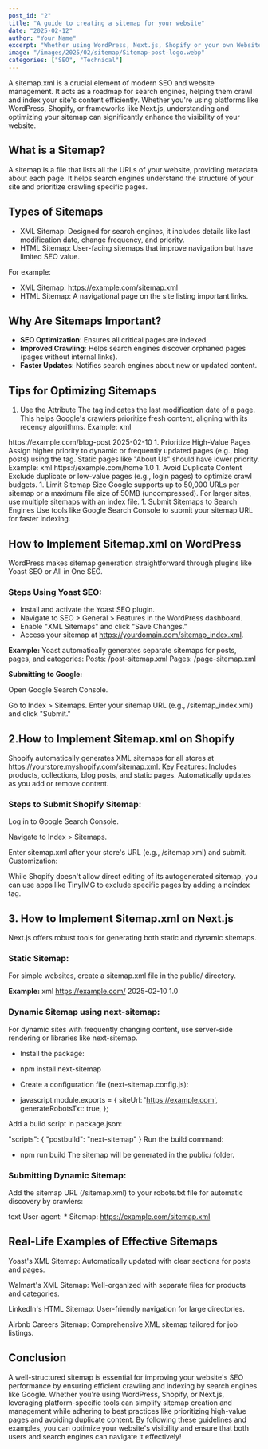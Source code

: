 ```yaml
---
post_id: "2"
title: "A guide to creating a sitemap for your website"
date: "2025-02-12"
author: "Your Name"
excerpt: "Whether using WordPress, Next.js, Shopify or your own Website, this guide will help you create a sitemap for your website."
image: "/images/2025/02/sitemap/Sitemap-post-logo.webp"
categories: ["SEO", "Technical"]
---
```


A sitemap.xml is a crucial element of modern SEO and website management. It acts as a roadmap for search engines, helping them crawl and index your site's content efficiently. Whether you're using platforms like WordPress, Shopify, or frameworks like Next.js, understanding and optimizing your sitemap can significantly enhance the visibility of your website.

## What is a Sitemap?

A sitemap is a file that lists all the URLs of your website, providing metadata about each page. It helps search engines understand the structure of your site and prioritize crawling specific pages.

## Types of Sitemaps

- XML Sitemap: Designed for search engines, it includes details like last modification date, change frequency, and priority.
- HTML Sitemap: User-facing sitemaps that improve navigation but have limited SEO value.

For example:
- XML Sitemap: https://example.com/sitemap.xml
- HTML Sitemap: A navigational page on the site listing important links.

## Why Are Sitemaps Important?

- **SEO Optimization**: Ensures all critical pages are indexed.
- **Improved Crawling**: Helps search engines discover orphaned pages (pages without internal links).
- **Faster Updates**: Notifies search engines about new or updated content.

## Tips for Optimizing Sitemaps
1. Use the <lastmod> Attribute
The <lastmod> tag indicates the last modification date of a page. This helps Google's crawlers prioritize fresh content, aligning with its recency algorithms.
Example:
xml
<url>
  <loc>https://example.com/blog-post</loc>
  <lastmod>2025-02-10</lastmod>
</url>
1. Prioritize High-Value Pages
Assign higher priority to dynamic or frequently updated pages (e.g., blog posts) using the <priority> tag. Static pages like "About Us" should have lower priority.
Example:
xml
<url>
  <loc>https://example.com/home</loc>
  <priority>1.0</priority>
</url>
1. Avoid Duplicate Content
Exclude duplicate or low-value pages (e.g., login pages) to optimize crawl budgets.
1. Limit Sitemap Size
Google supports up to 50,000 URLs per sitemap or a maximum file size of 50MB (uncompressed). For larger sites, use multiple sitemaps with an index file.
1. Submit Sitemaps to Search Engines
Use tools like Google Search Console to submit your sitemap URL for faster indexing.


## How to Implement Sitemap.xml on WordPress
WordPress makes sitemap generation straightforward through plugins like Yoast SEO or All in One SEO.

### Steps Using Yoast SEO:
- Install and activate the Yoast SEO plugin.
- Navigate to SEO > General > Features in the WordPress dashboard.
- Enable "XML Sitemaps" and click "Save Changes."
- Access your sitemap at https://yourdomain.com/sitemap_index.xml.

**Example:**
Yoast automatically generates separate sitemaps for posts, pages, and categories:
Posts: /post-sitemap.xml
Pages: /page-sitemap.xml

**Submitting to Google:**

Open Google Search Console.

Go to Index > Sitemaps.
Enter your sitemap URL (e.g., /sitemap_index.xml) and click "Submit."

## 2.How to Implement Sitemap.xml on Shopify

Shopify automatically generates XML sitemaps for all stores at https://yourstore.myshopify.com/sitemap.xml.
Key Features:
Includes products, collections, blog posts, and static pages.
Automatically updates as you add or remove content.

### Steps to Submit Shopify Sitemap:

Log in to Google Search Console.

Navigate to Index > Sitemaps.

Enter sitemap.xml after your store's URL (e.g., /sitemap.xml) and submit.
Customization:

While Shopify doesn't allow direct editing of its autogenerated sitemap, you can use apps like TinyIMG to exclude specific pages by adding a noindex tag.

## 3. How to Implement Sitemap.xml on Next.js

Next.js offers robust tools for generating both static and dynamic sitemaps.

### Static Sitemap:
For simple websites, create a sitemap.xml file in the public/ directory.

**Example:**
xml
<urlset xmlns="http://www.sitemaps.org/schemas/sitemap/0.9">
  <url>
    <loc>https://example.com/</loc>
    <lastmod>2025-02-10</lastmod>
    <priority>1.0</priority>
  </url>
</urlset>

### Dynamic Sitemap using next-sitemap:
For dynamic sites with frequently changing content, use server-side rendering or libraries like next-sitemap.

- Install the package:

- npm install next-sitemap
- Create a configuration file (next-sitemap.config.js):
- javascript
module.exports = {
  siteUrl: 'https://example.com',
  generateRobotsTxt: true,
};

Add a build script in package.json:

"scripts": {
  "postbuild": "next-sitemap"
}
Run the build command:

- npm run build
The sitemap will be generated in the public/ folder.

### Submitting Dynamic Sitemap:

Add the sitemap URL (/sitemap.xml) to your robots.txt file for automatic discovery by crawlers:

text
User-agent: *
Sitemap: https://example.com/sitemap.xml


## Real-Life Examples of Effective Sitemaps
Yoast's XML Sitemap: Automatically updated with clear sections for posts and pages.

Walmart's XML Sitemap: Well-organized with separate files for products and categories.

LinkedIn's HTML Sitemap: User-friendly navigation for large directories.

Airbnb Careers Sitemap: Comprehensive XML sitemap tailored for job listings.

## Conclusion
A well-structured sitemap is essential for improving your website's SEO performance by ensuring efficient crawling and indexing by search engines like Google. Whether you're using WordPress, Shopify, or Next.js, leveraging platform-specific tools can simplify sitemap creation and management while adhering to best practices like prioritizing high-value pages and avoiding duplicate content.
By following these guidelines and examples, you can optimize your website's visibility and ensure that both users and search engines can navigate it effectively!